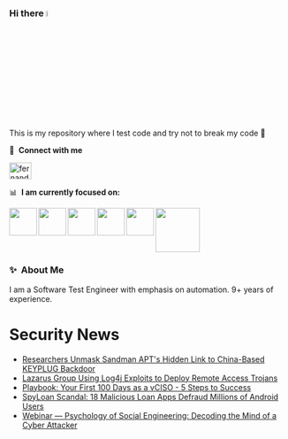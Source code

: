 ### Hi there <a href="https://www.gautamkrishnar.com/"><img src="https://media.giphy.com/media/hvRJCLFzcasrR4ia7z/giphy.gif" width="5%"></a>
This is my repository where I test code and try not to break my code :rofl:

🔗 &nbsp;**Connect with me**
<p align="left">
<a href="https://linkedin.com/in/fernandorlcruz" target="blank"><img align="center" src="https://raw.githubusercontent.com/rahuldkjain/github-profile-readme-generator/master/src/images/icons/Social/linked-in-alt.svg" alt="fernando cruz" height="30" width="40" /></a>
  
📊 &nbsp;**I am currently focused on:**

<img align="left" width='50' height='50' src="https://cdn.jsdelivr.net/gh/devicons/devicon/icons/python/python-original-wordmark.svg" />
<img align="left" width='50' height='50' src="https://cdn.jsdelivr.net/gh/devicons/devicon/icons/csharp/csharp-original.svg" />
<img align="left" width='50' height='50' src="https://cdn.jsdelivr.net/gh/devicons/devicon/icons/jenkins/jenkins-original.svg" />
<img align="left" width='50' height='50' src="https://specflow.org/wp-content/uploads/2021/05/SpecFlow-Icon.png" />
<img align="left" width='50' height='50' src="https://www.svgrepo.com/show/306098/githubactions.svg" />
<img width='80' height='80' src="https://cdn2.vectorstock.com/i/1000x1000/64/81/security-testing-concept-icon-safety-audit-key-vector-29166481.jpg" />
          
          
  
### ✨&nbsp; About Me

I am a Software Test Engineer with emphasis on automation. 9+ years of experience.

# Security News
<!-- BLOG-POST-LIST:START -->
- [Researchers Unmask Sandman APT&#39;s Hidden Link to China-Based KEYPLUG Backdoor](https://thehackernews.com/2023/12/researchers-unmask-sandman-apts-hidden.html)
- [Lazarus Group Using Log4j Exploits to Deploy Remote Access Trojans](https://thehackernews.com/2023/12/lazarus-group-using-log4j-exploits-to.html)
- [Playbook: Your First 100 Days as a vCISO - 5 Steps to Success](https://thehackernews.com/2023/12/playbook-your-first-100-days-as-vciso-5.html)
- [SpyLoan Scandal: 18 Malicious Loan Apps Defraud Millions of Android Users](https://thehackernews.com/2023/12/spyloan-scandal-18-malicious-loan-apps.html)
- [Webinar — Psychology of Social Engineering: Decoding the Mind of a Cyber Attacker](https://thehackernews.com/2023/12/webinar-psychology-of-social.html)
<!-- BLOG-POST-LIST:END -->
